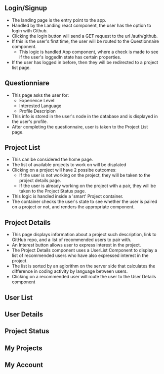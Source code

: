 ## Login/Signup

- The landing page is the entry point to the app. 
- Handled by the Landing react component, the user has the option to login with Github. 
- Clicking the login button will send a GET request to the url /auth/github.
- If this is the user's first time, the user will be routed to the Questionnaire component.
  - This logic is handled App component, where a check is made to see if the user's loggedIn state has certain properties.
- If the user has logged in before, then they will be redirected to a project list page.

## Questionniare

- This page asks the user for:
    - Experience Level
    - Interested Language
    - Profile Descripion
- This info is stored in the user's node in the database and is displayed in the user's profile.
- After completing the questionnaire, user is taken to the Project List page.

## Project List
- This can be considered the home page.
- The list of available projects to work on will be displated
- Clicking on a project will have 2 possibe outcomes:
    - If the user is not working on the project, they will be taken to the project details page.
    - If the user is already working on the project with a pair, they will be taken to the Project Status page.
- This logic is handled inside a 'smart' Project container.
- The container checks the user's state to see whether the user is paired on a project or not, and renders the appropriate component.

## Project Details
- This page displays information about a project such description, link to GitHub repo, and a list of recommended users to pair with.
- An Interest button allows user to express interest in the project.
- The Project Details component uses a UserList Component to display a list of recommended users who have also expressed interest in the project.
- The list is sorted by an aglorithm on the server side that calculates the difference in coding activity by language between users.
- Clicking on a recommended user will route the user to the User Details component

## User List

## User Details

## Project Status

## My Projects

## My Account